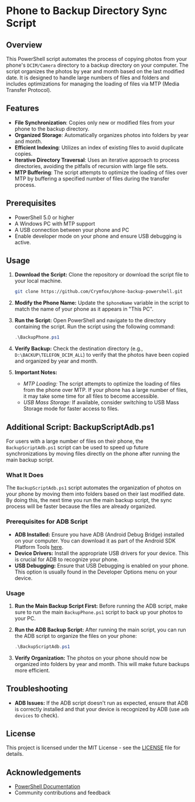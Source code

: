 # Phone to Backup Directory Sync Script

## Overview

This PowerShell script automates the process of copying photos from your phone's `DCIM/Camera` directory to a backup directory on your computer. The script organizes the photos by year and month based on the last modified date. It is designed to handle large numbers of files and folders and includes optimizations for managing the loading of files via MTP (Media Transfer Protocol).

## Features

- **File Synchronization**: Copies only new or modified files from your phone to the backup directory.
- **Organized Storage**: Automatically organizes photos into folders by year and month.
- **Efficient Indexing**: Utilizes an index of existing files to avoid duplicate copies.
- **Iterative Directory Traversal**: Uses an iterative approach to process directories, avoiding the pitfalls of recursion with large file sets.
- **MTP Buffering**: The script attempts to optimize the loading of files over MTP by buffering a specified number of files during the transfer process.

## Prerequisites

- PowerShell 5.0 or higher
- A Windows PC with MTP support
- A USB connection between your phone and PC
- Enable developer mode on your phone and ensure USB debugging is active.

## Usage

1. **Download the Script:**
   Clone the repository or download the script file to your local machine.

   ```sh
   git clone https://github.com/Crymfox/phone-backup-powershell.git
   ```

2. **Modify the Phone Name:**
   Update the `$phoneName` variable in the script to match the name of your phone as it appears in "This PC".

3. **Run the Script:**
   Open PowerShell and navigate to the directory containing the script. Run the script using the following command:

   ```powershell
   .\BackupPhone.ps1
   ```

4. **Verify Backup:**
   Check the destination directory (e.g., `D:\BACKUP\TELEFON_DCIM_ALL`) to verify that the photos have been copied and organized by year and month.

5. **Important Notes:**
   - *MTP Loading:* The script attempts to optimize the loading of files from the phone over MTP. If your phone has a large number of files, it may take some time for all files to become accessible.
   - *USB Mass Storage:* If available, consider switching to USB Mass Storage mode for faster access to files.

## Additional Script: BackupScriptAdb.ps1

For users with a large number of files on their phone, the `BackupScriptAdb.ps1` script can be used to speed up future synchronizations by moving files directly on the phone after running the main backup script.

### What It Does

The `BackupScriptAdb.ps1` script automates the organization of photos on your phone by moving them into folders based on their last modified date. By doing this, the next time you run the main backup script, the sync process will be faster because the files are already organized.

### Prerequisites for ADB Script

- **ADB Installed:** Ensure you have ADB (Android Debug Bridge) installed on your computer. You can download it as part of the Android SDK Platform Tools [here](https://developer.android.com/studio/releases/platform-tools).
- **Device Drivers:** Install the appropriate USB drivers for your device. This is crucial for ADB to recognize your phone.
- **USB Debugging:** Ensure that USB Debugging is enabled on your phone. This option is usually found in the Developer Options menu on your device.

### Usage

1. **Run the Main Backup Script First:**
   Before running the ADB script, make sure to run the main `BackupPhone.ps1` script to back up your photos to your PC.

2. **Run the ADB Backup Script:**
   After running the main script, you can run the ADB script to organize the files on your phone:
   
   ```powershell
   .\BackupScriptAdb.ps1
   ```

3. **Verify Organization:**
   The photos on your phone should now be organized into folders by year and month. This will make future backups more efficient.

## Troubleshooting

- **ADB Issues:** If the ADB script doesn't run as expected, ensure that ADB is correctly installed and that your device is recognized by ADB (use `adb devices` to check).

## License
   This project is licensed under the MIT License - see the [LICENSE](https://opensource.org/license/mit) file for details.

## Acknowledgements
- [PowerShell Documentation](https://docs.microsoft.com/en-us/powershell/)
- Community contributions and feedback
